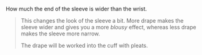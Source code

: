 

How much the end of the sleeve is wider than the wrist.

> This changes the look of the sleeve a bit. More drape makes the sleeve wider and gives you a more *blousy* effect, whereas less drape makes the sleeve more narrow.
> 
> The drape will be worked into the cuff with pleats.